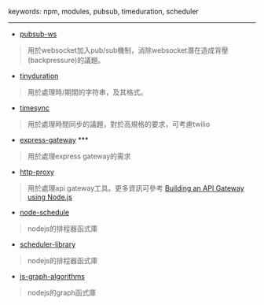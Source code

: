 keywords: npm, modules, pubsub, timeduration, scheduler

---

* [pubsub-ws](https://www.npmjs.com/package/pubsub-ws) 
> 用於websocket加入pub/sub機制，消除websocket潛在造成背壓(backpressure)的議題。

* [tinyduration](https://www.npmjs.com/package/tinyduration)
> 用於處理時/期間的字符串，及其格式。

* [timesync](https://www.npmjs.com/package/timesync)
> 用於處理時間同步的議題，對於高規格的要求，可考慮twilio

* [express-gateway](https://www.npmjs.com/package/express-gateway) ***
> 用於處理express gateway的需求

* [http-proxy](https://www.npmjs.com/package/http-proxy)
> 用於處理api gateway工具。更多資訊可參考 [Building an API Gateway using Node.js](https://blog.risingstack.com/building-an-api-gateway-using-nodejs/)

* [node-schedule](https://www.npmjs.com/package/node-schedule)
> nodejs的排程器函式庫 

* [scheduler-library](https://www.npmjs.com/package/scheduler-library)
> nodejs的排程器函式庫 

* [js-graph-algorithms](https://www.npmjs.com/package/js-graph-algorithms)
> nodejs的graph函式庫 

